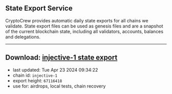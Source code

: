## State Export Service
CryptoCrew provides automatic daily state exports for all chains we validate. State export files can be used as genesis files and are a snapshot of the current blockchain state, including all validators, accounts, balances and delegations.

---
**Download: [injective-1 state export](https://dl-eu2.ccvalidators.com/SERVICE/injective/injective-1_export_67116418.json)**
---

- last updated: Tue Apr 23 2024 09:34:22
- chain id: `injective-1`
- export height: `67116418`
- use for: airdrops, local tests, chain recovery
